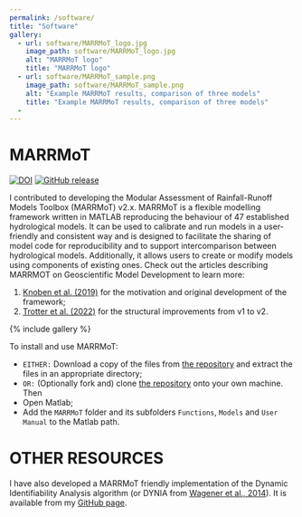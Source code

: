 ```yaml
---
permalink: /software/
title: "Software"
gallery:
  - url: software/MARRMoT_logo.jpg
    image_path: software/MARRMoT_logo.jpg
    alt: "MARRMoT logo"
    title: "MARRMoT logo"
  - url: software/MARRMoT_sample.png
    image_path: software/MARRMoT_sample.png
    alt: "Example MARRMoT results, comparison of three models"
    title: "Example MARRMoT results, comparison of three models"
  -
---
```


# MARRMoT
[![DOI](https://zenodo.org/badge/DOI/10.5281/zenodo.6484372.svg)](https://doi.org/10.5281/zenodo.6484372)
[![GitHub release](https://img.shields.io/github/release/Naereen/StrapDown.js.svg)](https://github.com/wknoben/MARRMoT/releases)

I contributed to developing the Modular Assessment of Rainfall-Runoff Models Toolbox (MARRMoT) v2.x. MARRMoT is a flexible modelling framework written in MATLAB reproducing the behaviour of 47 established hydrological models. It can be used to calibrate and run models in a user-friendly and consistent way and is designed to facilitate the sharing of model code for reproducibility and to support intercomparison between hydrological models. Additionally, it allows users to create or modify models using components of existing ones.
Check out the articles describing MARRMOT on Geoscientific Model Development to learn more:
1. [Knoben et al. (2019)](https://doi.org/10.5194/gmd-12-2463-2019) for the motivation and original development of the framework;
2. [Trotter et al. (2022)](https://doi.org/10.5194/gmd-15-6359-2022) for the structural improvements from v1 to v2.

{% include gallery %}

To install and use MARRMoT:
- `EITHER:` Download a copy of the files from [the repository](https://github.com/wknoben/MARRMoT/) and extract the files in an appropriate directory;
- `OR:` (Optionally fork and) clone [the repository](https://github.com/wknoben/MARRMoT/) onto your own machine.
Then
- Open Matlab;
- Add the `MARRMoT` folder  and its subfolders `Functions`, `Models` and `User Manual` to the Matlab path.

# OTHER RESOURCES
I have also developed a MARRMoT friendly implementation of the Dynamic Identifiability Analysis algorithm (or DYNIA from [Wagener et al., 2014]( https://doi.org/10.1002/hyp.1135)). It is available from my [GitHub page](https://github.com/ltrotter/DYNIA_MARRMoT).
